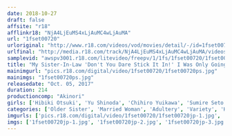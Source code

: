 ```yaml
---
date: 2018-10-27
draft: false
affsite: "r18"
afflinkr18: "NjA4LjEuMS4xLjAuMC4wLjAuMA"
url: "1fset00720"
urloriginal: "http://www.r18.com/videos/vod/movies/detail/-/id=1fset00720"
urlfinal: "http://media.r18.com/track/NjA4LjEuMS4xLjAuMC4wLjAuMA/videos/vod/movies/detail/-/id=1fset00720"
samplevid: "awspv3001.r18.com/litevideo/freepv/1/1fs/1fset00720/1fset00720_dmb_w.mp4"
title: "My Sister-In-Law 'Don't You Dare Stick It In!' I Was Only Going To Poke My Tip In, But Her Pussy Was So Wet And Juicy That It Just Slipped All The Way In! When My Sister-In-Law Got Hot And Horny, It Was Time For Multiple Rounds Of Creampie Raw Footage Sex!"
mainimgurl: "pics.r18.com/digital/video/1fset00720/1fset00720ps.jpg"
mainimgs: "1fset00720ps.jpg"
releasedate: "Oct. 05, 2017"
duration: 214
productioncomp: "Akinori"
girls: ['Hibiki Otsuki', 'Yu Shinoda', 'Chihiro Yuikawa', 'Sumire Seto']
categories: ['Older Sister', 'Married Woman', 'Adultery', 'Variety', 'Hi-Def']
imgurls: ['pics.r18.com/digital/video/1fset00720/1fset00720jp-1.jpg', 'pics.r18.com/digital/video/1fset00720/1fset00720jp-2.jpg', 'pics.r18.com/digital/video/1fset00720/1fset00720jp-3.jpg', 'pics.r18.com/digital/video/1fset00720/1fset00720jp-4.jpg', 'pics.r18.com/digital/video/1fset00720/1fset00720jp-5.jpg', 'pics.r18.com/digital/video/1fset00720/1fset00720jp-6.jpg', 'pics.r18.com/digital/video/1fset00720/1fset00720jp-7.jpg', 'pics.r18.com/digital/video/1fset00720/1fset00720jp-8.jpg', 'pics.r18.com/digital/video/1fset00720/1fset00720jp-9.jpg', 'pics.r18.com/digital/video/1fset00720/1fset00720jp-10.jpg', 'pics.r18.com/digital/video/1fset00720/1fset00720jp-11.jpg', 'pics.r18.com/digital/video/1fset00720/1fset00720jp-12.jpg', 'pics.r18.com/digital/video/1fset00720/1fset00720jp-13.jpg', 'pics.r18.com/digital/video/1fset00720/1fset00720jp-14.jpg', 'pics.r18.com/digital/video/1fset00720/1fset00720jp-15.jpg', 'pics.r18.com/digital/video/1fset00720/1fset00720jp-16.jpg', 'pics.r18.com/digital/video/1fset00720/1fset00720jp-17.jpg', 'pics.r18.com/digital/video/1fset00720/1fset00720jp-18.jpg', 'pics.r18.com/digital/video/1fset00720/1fset00720jp-19.jpg', 'pics.r18.com/digital/video/1fset00720/1fset00720jp-20.jpg']
imgs: ['1fset00720jp-1.jpg', '1fset00720jp-2.jpg', '1fset00720jp-3.jpg', '1fset00720jp-4.jpg', '1fset00720jp-5.jpg', '1fset00720jp-6.jpg', '1fset00720jp-7.jpg', '1fset00720jp-8.jpg', '1fset00720jp-9.jpg', '1fset00720jp-10.jpg', '1fset00720jp-11.jpg', '1fset00720jp-12.jpg', '1fset00720jp-13.jpg', '1fset00720jp-14.jpg', '1fset00720jp-15.jpg', '1fset00720jp-16.jpg', '1fset00720jp-17.jpg', '1fset00720jp-18.jpg', '1fset00720jp-19.jpg', '1fset00720jp-20.jpg']
---
```

